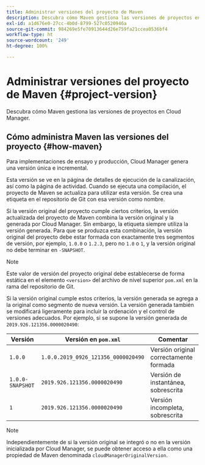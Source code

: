 ```yaml
---
title: Administrar versiones del proyecto de Maven
description: Descubra cómo Maven gestiona las versiones de proyectos en Cloud Manager.
exl-id: a1d676e0-27cc-4b0d-8799-527c0520946a
source-git-commit: 984269e5fe70913644d26e759fa21ccea0536bf4
workflow-type: ht
source-wordcount: '249'
ht-degree: 100%

---
```



# Administrar versiones del proyecto de Maven {#project-version}

Descubra cómo Maven gestiona las versiones de proyectos en Cloud Manager.

## Cómo administra Maven las versiones del proyecto {#how-maven}

Para implementaciones de ensayo y producción, Cloud Manager genera una versión única e incremental.

Esta versión se ve en la página de detalles de ejecución de la canalización, así como la página de actividad. Cuando se ejecuta una compilación, el proyecto de Maven se actualiza para utilizar esta versión. Se crea una etiqueta en el repositorio de Git con esa versión como nombre.

Si la versión original del proyecto cumple ciertos criterios, la versión actualizada del proyecto de Maven combina la versión original y la generada por Cloud Manager. Sin embargo, la etiqueta siempre utiliza la versión generada. Para que se produzca esta combinación, la versión original del proyecto debe estar formada con exactamente tres segmentos de versión, por ejemplo, `1.0.0` o `1.2.3`, pero no `1.0` o `1`, y la versión original no debe terminar en `-SNAPSHOT`.

>[!NOTE]
>
>Este valor de versión del proyecto original debe establecerse de forma estática en el elemento `<version>` del archivo de nivel superior `pom.xml` en la rama del repositorio de Git.

Si la versión original cumple estos criterios, la versión generada se agrega a la original como segmento de nueva versión. La versión generada también se modificará ligeramente para incluir la ordenación y el control de versiones adecuados. Por ejemplo, si se supone la versión generada de `2019.926.121356.0000020490`:

| Versión | Versión en `pom.xml` | Comentar |
| --- | --- | --- |
| `1.0.0` | `1.0.0.2019_0926_121356_0000020490` | Versión original correctamente formada |
| `1.0.0-SNAPSHOT` | `2019.926.121356.0000020490` | Versión de instantánea, sobrescrita |
| `1` | `2019.926.121356.0000020490` | Versión incompleta, sobrescrita |

>[!NOTE]
>
>Independientemente de si la versión original se integró o no en la versión inicializada por Cloud Manager, se puede obtener acceso a ella como una propiedad de Maven denominada `cloudManagerOriginalVersion`.
